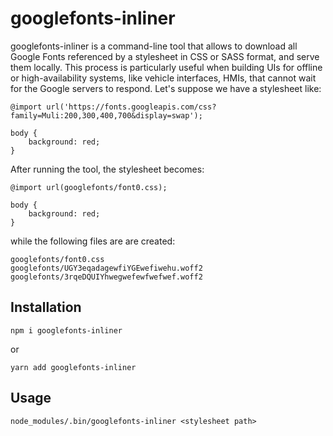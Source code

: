 
# googlefonts-inliner

googlefonts-inliner is a command-line tool that allows to download all Google Fonts referenced by a stylesheet in CSS or SASS format, and serve them locally. This process is particularly useful when building UIs for offline or high-availability systems, like vehicle interfaces, HMIs, that cannot wait for the Google servers to respond. Let's suppose we have a stylesheet like:

```
@import url('https://fonts.googleapis.com/css?family=Muli:200,300,400,700&display=swap');

body {
    background: red;
}
```

After running the tool, the stylesheet becomes:

```
@import url(googlefonts/font0.css);

body {
    background: red;
}
```

while the following files are are created:

```
googlefonts/font0.css
googlefonts/UGY3eqadagewfiYGEwefiwehu.woff2
googlefonts/3rqeDQUIYhwegwefewfwefwef.woff2
```

## Installation

```
npm i googlefonts-inliner
```

or

```
yarn add googlefonts-inliner
```

## Usage

```
node_modules/.bin/googlefonts-inliner <stylesheet path>
```
